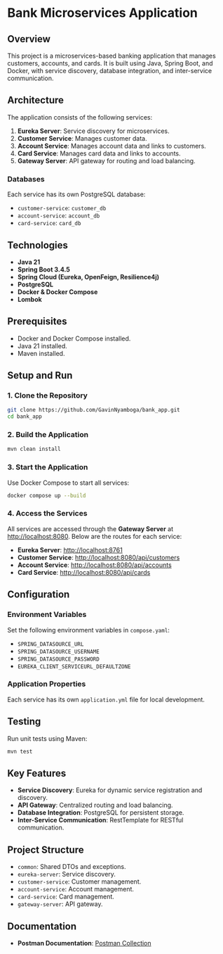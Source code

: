 # Bank Microservices Application

## Overview
This project is a microservices-based banking application that manages customers, accounts, and cards. It is built using Java, Spring Boot, and Docker, with service discovery, database integration, and inter-service communication.

## Architecture
The application consists of the following services:
1. **Eureka Server**: Service discovery for microservices.
2. **Customer Service**: Manages customer data.
3. **Account Service**: Manages account data and links to customers.
4. **Card Service**: Manages card data and links to accounts.
5. **Gateway Server**: API gateway for routing and load balancing.

### Databases
Each service has its own PostgreSQL database:
- `customer-service`: `customer_db`
- `account-service`: `account_db`
- `card-service`: `card_db`

## Technologies
- **Java 21**
- **Spring Boot 3.4.5**
- **Spring Cloud (Eureka, OpenFeign, Resilience4j)**
- **PostgreSQL**
- **Docker & Docker Compose**
- **Lombok**

## Prerequisites
- Docker and Docker Compose installed.
- Java 21 installed.
- Maven installed.

## Setup and Run

### 1. Clone the Repository
```bash
git clone https://github.com/GavinNyamboga/bank_app.git
cd bank_app
```

### 2. Build the Application
```bash
mvn clean install
```

### 3. Start the Application
Use Docker Compose to start all services:
```bash
docker compose up --build
```

### 4. Access the Services
All services are accessed through the **Gateway Server** at [http://localhost:8080](http://localhost:8080). Below are the routes for each service:

- **Eureka Server**: [http://localhost:8761](http://localhost:8761)
- **Customer Service**: [http://localhost:8080/api/customers](http://localhost:8080/api/customers)
- **Account Service**: [http://localhost:8080/api/accounts](http://localhost:8080/api/accounts)
- **Card Service**: [http://localhost:8080/api/cards](http://localhost:8080/api/cards)

## Configuration
### Environment Variables
Set the following environment variables in `compose.yaml`:
- `SPRING_DATASOURCE_URL`
- `SPRING_DATASOURCE_USERNAME`
- `SPRING_DATASOURCE_PASSWORD`
- `EUREKA_CLIENT_SERVICEURL_DEFAULTZONE`

### Application Properties
Each service has its own `application.yml` file for local development.

## Testing
Run unit tests using Maven:
```bash
mvn test
```

## Key Features
- **Service Discovery**: Eureka for dynamic service registration and discovery.
- **API Gateway**: Centralized routing and load balancing.
- **Database Integration**: PostgreSQL for persistent storage.
- **Inter-Service Communication**: RestTemplate for RESTful communication.

## Project Structure
- `common`: Shared DTOs and exceptions.
- `eureka-server`: Service discovery.
- `customer-service`: Customer management.
- `account-service`: Account management.
- `card-service`: Card management.
- `gateway-server`: API gateway.

## Documentation
- **Postman Documentation**: [Postman Collection](https://documenter.getpostman.com/view/3546820/2sB2qXk3ci#531d2fce-d47d-4436-8aa2-53617825c444)